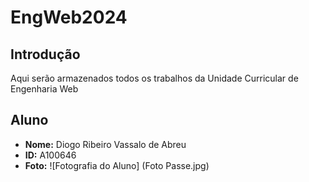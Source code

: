 # EngWeb2024

## Introdução
Aqui serão armazenados todos os trabalhos da Unidade Curricular de Engenharia Web

## Aluno

- **Nome:** Diogo Ribeiro Vassalo de Abreu
- **ID:** A100646
- **Foto:** ![Fotografia do Aluno] (Foto Passe.jpg)
